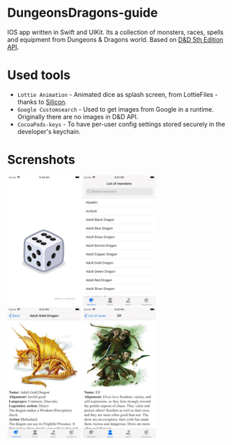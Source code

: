 # DungeonsDragons-guide
IOS app written in Swift and UIKit. Its a collection of monsters, races, spells and equipment from Dungeons & Dragons world. Based on [D&D 5th Edition API](https://www.dnd5eapi.co/). 

# Used tools
* `Lottie Animation` - Animated dice as splash screen, from LottieFiles - thanks to [Silicon](https://lottiefiles.com/18184-touzidice6).
* `Google Customsearch` - Used to get images from Google in a runtime. Originally there are no images in D&D API.  
* `CocoaPods-keys` - To have per-user config settings stored securely in the developer's keychain.

# Screnshots
<img src="screenshots/ss1.jpg" alt="Launch screen" height="300">
<img src="screenshots/ss2.jpg" alt="List of monster" height="300">
<img src="screenshots/ss3.jpg" alt="Example of monster" height="300">
<img src="screenshots/ss4.jpg" alt="Elves" height="300">

